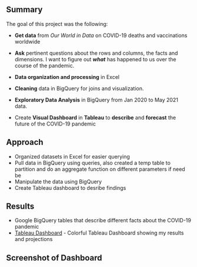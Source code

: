## Summary
The goal of this project was the following: 
* **Get data** from *Our World in Data* on COVID-19 deaths and vaccinations worldwide
* **Ask** pertinent questions about the rows and columns, the facts and dimensions. I want to figure out ***what*** has happened to us over the course of the pandemic.
* **Data organization and processing** in Excel
* **Cleaning** data in BigQuery for joins and visualization.
* **Exploratory Data Analysis** in BigQuery from Jan 2020 to May 2021 data.

* Create **Visual Dashboard** in **Tableau** to **describe** and **forecast** the future of the COVID-19 pandemic


## Approach
* Organized datasets in Excel for easier querying
* Pull data in BigQuery using queries, also created a temp table to partition and do an aggregate function on different parameters if need be
* Manipulate the data using BigQuery
* Create Tableau dashboard to desribe findings


## Results
* Google BigQuery tables that describe different facts about the COVID-19 pandemic
* [Tableau Dashboard](https://public.tableau.com/app/profile/trenton.moore4482/viz/WorldwideCOVIDDashboard/Dashboard1) - Colorful Tableau Dashboard showing my results and projections

## Screenshot of Dashboard
